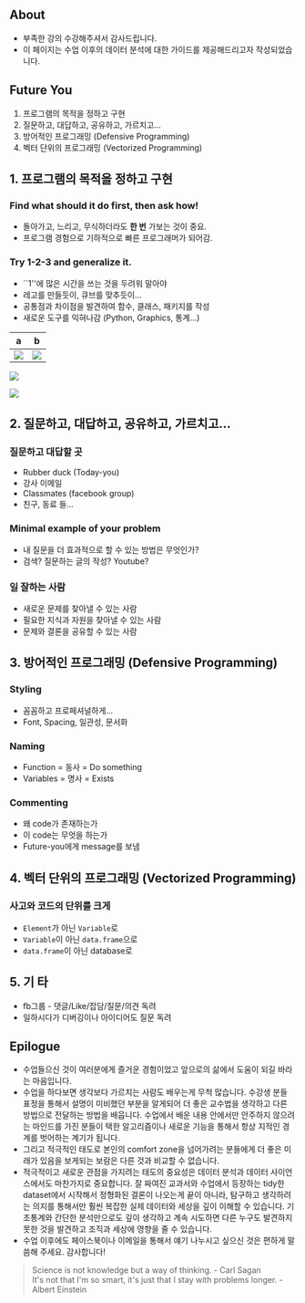 ## About 

+ 부족한 강의 수강해주셔서 감사드립니다. 
+ 이 페이지는 수업 이후의 데이터 분석에 대한 가이드를 제공해드리고자 작성되었습니다.

## Future You

1. 프로그램의 목적을 정하고 구현  
2. 질문하고, 대답하고, 공유하고, 가르치고...  
3. 방어적인 프로그래밍 (Defensive Programming)  
4. 벡터 단위의 프로그래밍 (Vectorized Programming)  

## 1. 프로그램의 목적을 정하고 구현    

### Find what should it do first, then ask how!   
+ 돌아가고, 느리고, 무식하더라도 **한 번** 가보는 것이 중요.     
+ 프로그램 경험으로 기하적으로 빠른 프로그래머가 되어감.  

### Try 1-2-3 and generalize it.   
+ ``1''에 많은 시간을 쓰는 것을 두려워 말아야    
+ 레고를 만들듯이, 큐브를 맞추듯이...  
+ 공통점과 차이점을 발견하여 함수, 클래스, 패키지를 작성     
+ 새로운 도구를 익혀나감 (Python, Graphics, 통계...)    

|  a                |  b              |   
|-------------------|-----------------|   
|  ![](fig/a.png)   | ![](fig/b.png)  |   

![](fig/a.png)

![](fig/b.png)

## 2. 질문하고, 대답하고, 공유하고, 가르치고...    

### 질문하고 대답할 곳  
+ Rubber duck (Today-you)  
+ 강사 이메일  
+ Classmates (facebook group)   
+ 친구, 동료 들...   

### Minimal example of your problem     
+ 내 질문을 더 효과적으로 할 수 있는 방법은 무엇인가?  
+ 검색? 질문하는 글의 작성? Youtube?  

### 일 잘하는 사람   
+ 새로운 문제를 찾아낼 수 있는 사람  
+ 필요한 지식과 자원을 찾아낼 수 있는 사람  
+ 문제와 결론을 공유할 수 있는 사람   

## 3. 방어적인 프로그래밍 (Defensive Programming)  

### Styling   
+ 꼼꼼하고 프로페셔널하게...   
+ Font, Spacing, 일관성, 문서화    

### Naming  
+ Function = 동사 = Do something     
+ Variables = 명사 = Exists  

### Commenting   
+ 왜 code가 존재하는가  
+ 이 code는 무엇을 하는가    
+ Future-you에게 message를 보냄  
 
## 4. 벡터 단위의 프로그래밍 (Vectorized Programming)  
 
### 사고와 코드의 단위를 크게   
+ `Element`가 아닌 `Variable`로   
+ `Variable`이 아닌 `data.frame`으로    
+ `data.frame`이 아닌 database로  

## 5. 기 타  
- fb그룹 - 댓글/Like/잡담/질문/의견 독려  
- 일하시다가 디버깅이나 아이디어도 질문 독려   

## Epilogue

+ 수업들으신 것이 여러분에게 즐거운 경험이었고 앞으로의 삶에서 도움이 되길 바라는 마음입니다.  
+ 수업을 하다보면 생각보다 가르치는 사람도 배우는게 무척 많습니다. 수강생 분들 표정을 통해서 설명이 미비했던 부분을 알게되어 더 좋은 교수법을 생각하고 다른 방법으로 전달하는 방법을 배웁니다. 수업에서 배운 내용 안에서만 안주하지 않으려는 마인드를 가진 분들이 택한 알고리즘이나 새로운 기능을 통해서 항상 지적인 경계를 벗어하는 계기가 됩니다. 
+ 그리고 적극적인 태도로 본인의 comfort zone을 넘어가려는 분들에게 더 좋은 미래가 있음을 보게되는 보람은 다른 것과 비교할 수 없습니다.
+ 적극적이고 새로운 관점을 가지려는 태도의 중요성은 데이터 분석과 데이터 사이언스에서도 마찬가지로 중요합니다. 잘 짜여진 교과서와 수업에서 등장하는 tidy한 dataset에서 시작해서 정형화된 결론이 나오는게 끝이 아니라, 탐구하고 생각하려는 의지를 통해서만 훨씬 복잡한 실제 데이터와 세상을 깊이 이해할 수 있습니다. 기초통계와 간단한 분석만으로도 깊이 생각하고 계속 시도하면 다른 누구도 발견하지 못한 것을 발견하고 조직과 세상에 영향을 줄 수 있습니다. 
+ 수업 이후에도 페이스북이나 이메일을 통해서 얘기 나누시고 싶으신 것은 편하게 말씀해 주세요. 감사합니다! 

> Science is not knowledge but a way of thinking. - Carl Sagan  
> It's not that I'm so smart, it's just that I stay with problems longer. - Albert Einstein  

